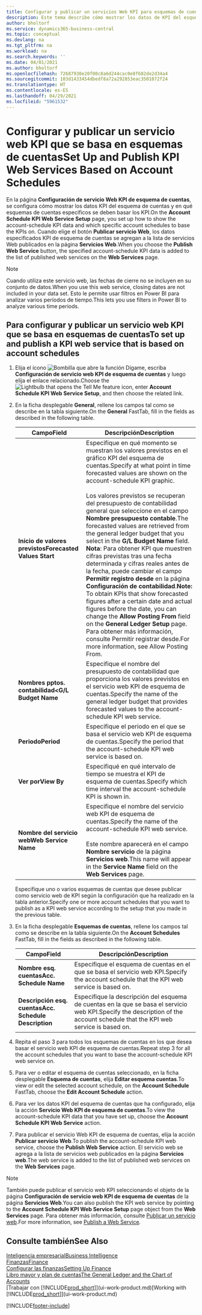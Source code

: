 ```yaml
---
title: Configurar y publicar un servicios Web KPI para esquemas de cuentas | Documentos de Microsoft
description: Este tema describe cómo mostrar los datos de KPI del esquema de cuentas según esquemas de cuentas específicos.
author: bholtorf
ms.service: dynamics365-business-central
ms.topic: conceptual
ms.devlang: na
ms.tgt_pltfrm: na
ms.workload: na
ms.search.keywords: ''
ms.date: 04/01/2021
ms.author: bholtorf
ms.openlocfilehash: 72687930e20f00c8a6d244cac0e8f682de2d34a4
ms.sourcegitcommit: 103d1433454dbedf8a72a292853eac3501872f24
ms.translationtype: HT
ms.contentlocale: es-ES
ms.lasthandoff: 04/29/2021
ms.locfileid: "5961532"
---
```

# <a name="set-up-and-publish-kpi-web-services-based-on-account-schedules"></a><span data-ttu-id="66b27-103">Configurar y publicar un servicio web KPI que se basa en esquemas de cuentas</span><span class="sxs-lookup"><span data-stu-id="66b27-103">Set Up and Publish KPI Web Services Based on Account Schedules</span></span>
<span data-ttu-id="66b27-104">En la página **Configuración de servicio Web KPI de esquema de cuentas**, se configura cómo mostrar los datos KPI del esquema de cuentas y en qué esquemas de cuentas específicos se deben basar los KPI.</span><span class="sxs-lookup"><span data-stu-id="66b27-104">On the **Account Schedule KPI Web Service Setup** page, you set up how to show the account-schedule KPI data and which specific account schedules to base the KPIs on.</span></span> <span data-ttu-id="66b27-105">Cuando elige el botón **Publicar servicio Web**, los datos especificados KPI de esquema de cuentas se agregan a la lista de servicios Web publicados en la página **Servicios Web**.</span><span class="sxs-lookup"><span data-stu-id="66b27-105">When you choose the **Publish Web Service** button, the specified account-schedule KPI data is added to the list of published web services on the **Web Services** page.</span></span>  

> [!NOTE]
> <span data-ttu-id="66b27-106">Cuando utiliza este servicio web, las fechas de cierre no se incluyen en su conjunto de datos.</span><span class="sxs-lookup"><span data-stu-id="66b27-106">When you use this web service, closing dates are not included in your data set.</span></span> <span data-ttu-id="66b27-107">Esto le permite usar filtros en Power BI para analizar varios períodos de tiempo.</span><span class="sxs-lookup"><span data-stu-id="66b27-107">This lets you use filters in Power BI to analyze various time periods.</span></span>

## <a name="to-set-up-and-publish-a-kpi-web-service-that-is-based-on-account-schedules"></a><span data-ttu-id="66b27-108">Para configurar y publicar un servicio web KPI que se basa en esquemas de cuentas</span><span class="sxs-lookup"><span data-stu-id="66b27-108">To set up and publish a KPI web service that is based on account schedules</span></span>  
1.  <span data-ttu-id="66b27-109">Elija el icono ![Bombilla que abre la función Dígame](media/ui-search/search_small.png "Dígame qué desea hacer"), escriba **Configuración de servicio web KPI de esquema de cuentas** y luego elija el enlace relacionado.</span><span class="sxs-lookup"><span data-stu-id="66b27-109">Choose the ![Lightbulb that opens the Tell Me feature](media/ui-search/search_small.png "Tell me what you want to do") icon, enter **Account Schedule KPI Web Service Setup**, and then choose the related link.</span></span>  
2.  <span data-ttu-id="66b27-110">En la ficha desplegable **General**, rellene los campos tal como se describe en la tabla siguiente.</span><span class="sxs-lookup"><span data-stu-id="66b27-110">On the **General** FastTab, fill in the fields as described in the following table.</span></span>  

    |<span data-ttu-id="66b27-111">Campo</span><span class="sxs-lookup"><span data-stu-id="66b27-111">Field</span></span>|<span data-ttu-id="66b27-112">Descripción</span><span class="sxs-lookup"><span data-stu-id="66b27-112">Description</span></span>|  
    |---------------------------------|---------------------------------------|  
    |<span data-ttu-id="66b27-113">**Inicio de valores previstos**</span><span class="sxs-lookup"><span data-stu-id="66b27-113">**Forecasted Values Start**</span></span>|<span data-ttu-id="66b27-114">Especifique en qué momento se muestran los valores previstos en el gráfico KPI del esquema de cuentas.</span><span class="sxs-lookup"><span data-stu-id="66b27-114">Specify at what point in time forecasted values are shown on the account-schedule KPI graphic.</span></span><br /><br /> <span data-ttu-id="66b27-115">Los valores previstos se recuperan del presupuesto de contabilidad general que seleccione en el campo **Nombre presupuesto contable**.</span><span class="sxs-lookup"><span data-stu-id="66b27-115">The forecasted values are retrieved from the general ledger budget that you select in the **G/L Budget Name** field.</span></span> <span data-ttu-id="66b27-116">**Nota**: Para obtener KPI que muestren cifras previstas tras una fecha determinada y cifras reales antes de la fecha, puede cambiar el campo **Permitir registro desde** en la página **Configuración de contabilidad**.</span><span class="sxs-lookup"><span data-stu-id="66b27-116">**Note:**  To obtain KPIs that show forecasted figures after a certain date and actual figures before the date, you can change the **Allow Posting From** field on the **General Ledger Setup** page.</span></span> <span data-ttu-id="66b27-117">Para obtener más información, consulte Permitir registrar desde.</span><span class="sxs-lookup"><span data-stu-id="66b27-117">For more information, see Allow Posting From.</span></span>|  
    |<span data-ttu-id="66b27-118">**Nombres pptos. contabilidad<**</span><span class="sxs-lookup"><span data-stu-id="66b27-118">**G/L Budget Name**</span></span>|<span data-ttu-id="66b27-119">Especifique el nombre del presupuesto de contabilidad que proporciona los valores previstos en el servicio web KPI de esquema de cuentas.</span><span class="sxs-lookup"><span data-stu-id="66b27-119">Specify the name of the general ledger budget that provides forecasted values to the account-schedule KPI web service.</span></span>|  
    |<span data-ttu-id="66b27-120">**Periodo**</span><span class="sxs-lookup"><span data-stu-id="66b27-120">**Period**</span></span>|<span data-ttu-id="66b27-121">Especifique el periodo en el que se basa el servicio web KPI de esquema de cuentas.</span><span class="sxs-lookup"><span data-stu-id="66b27-121">Specify the period that the account-schedule KPI web service is based on.</span></span>|  
    |<span data-ttu-id="66b27-122">**Ver por**</span><span class="sxs-lookup"><span data-stu-id="66b27-122">**View By**</span></span>|<span data-ttu-id="66b27-123">Especifiqué en qué intervalo de tiempo se muestra el KPI de esquema de cuentas.</span><span class="sxs-lookup"><span data-stu-id="66b27-123">Specify which time interval the account-schedule KPI is shown in.</span></span>|  
    |<span data-ttu-id="66b27-124">**Nombre del servicio web**</span><span class="sxs-lookup"><span data-stu-id="66b27-124">**Web Service Name**</span></span>|<span data-ttu-id="66b27-125">Especifique el nombre del servicio web KPI de esquema de cuentas.</span><span class="sxs-lookup"><span data-stu-id="66b27-125">Specify the name of the account-schedule KPI web service.</span></span><br /><br /> <span data-ttu-id="66b27-126">Este nombre aparecerá en el campo **Nombre servicio** de la página **Servicios web**.</span><span class="sxs-lookup"><span data-stu-id="66b27-126">This name will appear in the **Service Name** field on the **Web Services** page.</span></span>|  

    <span data-ttu-id="66b27-127">Especifique uno o varios esquemas de cuentas que desee publicar como servicio web de KPI según la configuración que ha realizado en la tabla anterior.</span><span class="sxs-lookup"><span data-stu-id="66b27-127">Specify one or more account schedules that you want to publish as a KPI web service according to the setup that you made in the previous table.</span></span>  

3.  <span data-ttu-id="66b27-128">En la ficha desplegable **Esquemas de cuentas**, rellene los campos tal como se describe en la tabla siguiente.</span><span class="sxs-lookup"><span data-stu-id="66b27-128">On the **Account Schedules** FastTab, fill in the fields as described in the following table.</span></span>  

    |<span data-ttu-id="66b27-129">Campo</span><span class="sxs-lookup"><span data-stu-id="66b27-129">Field</span></span>|<span data-ttu-id="66b27-130">Descripción</span><span class="sxs-lookup"><span data-stu-id="66b27-130">Description</span></span>|  
    |---------------------------------|---------------------------------------|  
    |<span data-ttu-id="66b27-131">**Nombre esq. cuentas**</span><span class="sxs-lookup"><span data-stu-id="66b27-131">**Acc. Schedule Name**</span></span>|<span data-ttu-id="66b27-132">Especifique el esquema de cuentas en el que se basa el servicio web KPI.</span><span class="sxs-lookup"><span data-stu-id="66b27-132">Specify the account schedule that the KPI web service is based on.</span></span>|  
    |<span data-ttu-id="66b27-133">**Descripción esq. cuentas**</span><span class="sxs-lookup"><span data-stu-id="66b27-133">**Acc. Schedule Description**</span></span>|<span data-ttu-id="66b27-134">Especifique la descripción del esquema de cuentas en la que se basa el servicio web KPI.</span><span class="sxs-lookup"><span data-stu-id="66b27-134">Specify the description of the account schedule that the KPI web service is based on.</span></span>|  

4.  <span data-ttu-id="66b27-135">Repita el paso 3 para todos los esquemas de cuentas en los que desea basar el servicio web KPI de esquema de cuentas.</span><span class="sxs-lookup"><span data-stu-id="66b27-135">Repeat step 3 for all the account schedules that you want to base the account-schedule KPI web service on.</span></span>  
5.  <span data-ttu-id="66b27-136">Para ver o editar el esquema de cuentas seleccionado, en la ficha desplegable **Esquema de cuentas**, elija **Editar esquema cuentas**.</span><span class="sxs-lookup"><span data-stu-id="66b27-136">To view or edit the selected account schedule, on the **Account Schedule** FastTab, choose the **Edit Account Schedule** action.</span></span>  
6.  <span data-ttu-id="66b27-137">Para ver los datos KPI del esquema de cuentas que ha configurado, elija la acción **Servicio Web KPI de esquema de cuentas**.</span><span class="sxs-lookup"><span data-stu-id="66b27-137">To view the account-schedule KPI data that you have set up, choose the **Account Schedule KPI Web Service** action.</span></span>  
7.  <span data-ttu-id="66b27-138">Para publicar el servicio Web KPI de esquema de cuentas, elija la acción **Publicar servicio Web**.</span><span class="sxs-lookup"><span data-stu-id="66b27-138">To publish the account-schedule KPI web service, choose the **Publish Web Service** action.</span></span> <span data-ttu-id="66b27-139">El servicio web se agrega a la lista de servicios web publicados en la página **Servicios web**.</span><span class="sxs-lookup"><span data-stu-id="66b27-139">The web service is added to the list of published web services on the **Web Services** page.</span></span>  

> [!NOTE]  
>  <span data-ttu-id="66b27-140">También puede publicar el servicio web KPI seleccionando el objeto de la página **Configuración de servicio web KPI de esquema de cuentas** de la página **Servicios Web**.</span><span class="sxs-lookup"><span data-stu-id="66b27-140">You can also publish the KPI web service by pointing to the **Account Schedule KPI Web Service Setup** page object from the **Web Services** page.</span></span> <span data-ttu-id="66b27-141">Para obtener más información, consulte [Publicar un servicio web](across-how-publish-web-service.md).</span><span class="sxs-lookup"><span data-stu-id="66b27-141">For more information, see [Publish a Web Service](across-how-publish-web-service.md).</span></span>  

## <a name="see-also"></a><span data-ttu-id="66b27-142">Consulte también</span><span class="sxs-lookup"><span data-stu-id="66b27-142">See Also</span></span>  
[<span data-ttu-id="66b27-143">Inteligencia empresarial</span><span class="sxs-lookup"><span data-stu-id="66b27-143">Business Intelligence</span></span>](bi.md)  
[<span data-ttu-id="66b27-144">Finanzas</span><span class="sxs-lookup"><span data-stu-id="66b27-144">Finance</span></span>](finance.md)  
[<span data-ttu-id="66b27-145">Configurar las finanzas</span><span class="sxs-lookup"><span data-stu-id="66b27-145">Setting Up Finance</span></span>](finance-setup-finance.md)  
[<span data-ttu-id="66b27-146">Libro mayor y plan de cuentas</span><span class="sxs-lookup"><span data-stu-id="66b27-146">The General Ledger and the Chart of Accounts</span></span>](finance-general-ledger.md)  
<span data-ttu-id="66b27-147">[Trabajar con [!INCLUDE[prod_short](includes/prod_short.md)]](ui-work-product.md)</span><span class="sxs-lookup"><span data-stu-id="66b27-147">[Working with [!INCLUDE[prod_short](includes/prod_short.md)]](ui-work-product.md)</span></span>


[!INCLUDE[footer-include](includes/footer-banner.md)]